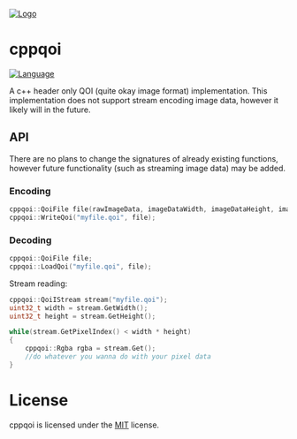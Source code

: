
[![Logo](https://qoiformat.org/qoi-logo.svg)](https://qoiformat.org/)

# cppqoi
[![Language](https://img.shields.io/badge/language-C++-blue.svg)](https://isocpp.org/)

 A c++ header only QOI (quite okay image format) implementation.  This implementation does not support stream encoding image data, however it likely will in the future.

 ## API

 There are no plans to change the signatures of already existing functions, however future functionality (such as streaming image data) may be added.

 ### Encoding
```cpp
cppqoi::QoiFile file(rawImageData, imageDataWidth, imageDataHeight, imageDataChannels, imageDataColorSpace);
cppqoi::WriteQoi("myfile.qoi", file);
```

 ### Decoding
```cpp
cppqoi::QoiFile file;
cppqoi::LoadQoi("myfile.qoi", file);
```

Stream reading:
```cpp
cppqoi::QoiIStream stream("myfile.qoi");
uint32_t width = stream.GetWidth();
uint32_t height = stream.GetHeight();

while(stream.GetPixelIndex() < width * height)
{
	cppqoi::Rgba rgba = stream.Get();
	//do whatever you wanna do with your pixel data
}
```

 # License
 cppqoi is licensed under the [MIT](LICENSE) license.
